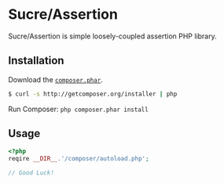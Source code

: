 Sucre/Assertion
===============

Sucre/Assertion is simple loosely-coupled assertion PHP library.

Installation
--------------------

Download the [`composer.phar`](http://getcomposer.org/composer.phar).

``` sh
$ curl -s http://getcomposer.org/installer | php
```

Run Composer: `php composer.phar install`

Usage
--------------------
```php
<?php
reqire __DIR__.'/composer/autoload.php';

// Good Luck!
```
